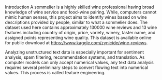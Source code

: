 
Introduction
A sommelier is a highly skilled wine professional having broad knowledge of wine service and food-wine pairing. While, computers cannot mimic human senses, this project aims to identify wines based on wine descriptions provided by people, similar to what a sommelier does. The dataset used here contains approximately 130000 wine reviews and 13 wine features including country of origin, price, variety, winery, taster name, and assigned points representing wine quality. This dataset is available online for public download at https://www.kaggle.com/zynicide/wine-reviews.

Analyzing unstructured text data is especially important for sentiment analysis, spam filtering, recommendation systems, and translation. As computer models can only accept numerical values, any text data analysis requires several preliminary steps to convert flowing text into numerical values. This process is called feature engineering.
